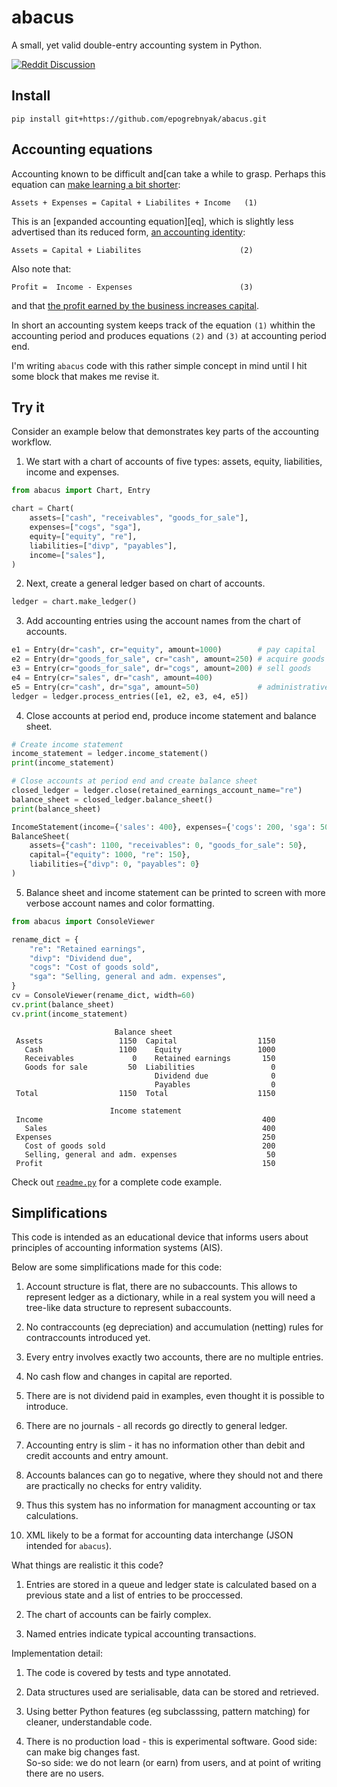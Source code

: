# abacus

A small, yet valid double-entry accounting system in Python. 

[![Reddit Discussion](https://img.shields.io/badge/Reddit-%23FF4500.svg?style=for-the-badge&logo=Reddit&logoColor=white)](https://www.reddit.com/r/Accounting/comments/136rrit/wrote_an_accounting_demo_in_python/)

## Install 

```
pip install git+https://github.com/epogrebnyak/abacus.git
```
## Accounting equations

Accounting known to be difficult and[can take a while to grasp. 
Perhaps this equation can [make learning a bit shorter](https://www.reddit.com/r/Accounting/comments/137e3lz/i_plan_on_pursuing_a_bachelors_in_accounting_soon/jitcu6g/?context=3):

```
Assets + Expenses = Capital + Liabilites + Income   (1)
```

This is an [expanded accounting equation][eq], which is slightly less advertised
than its reduced form, [an accounting identity](https://en.wikipedia.org/wiki/Accounting_identity):

```
Assets = Capital + Liabilites                      (2)
```

Also note that:

```
Profit =  Income - Expenses                        (3)
```
and that [the profit earned by the business increases capital](https://www.open.edu/openlearn/mod/oucontent/view.php?id=31735&printable=1).

In short an accounting system keeps track of the equation `(1)` whithin the accounting period 
and produces equations `(2)` and `(3)` at accounting period end. 

I'm writing `abacus` code with this rather simple concept in mind until I hit some block that makes me revise it. 

## Try it

Consider an example below that demonstrates key parts of the accounting workflow.

1. We start with a chart of accounts of five types: assets, equity, liabilities, income and expenses.

```python
from abacus import Chart, Entry

chart = Chart(
    assets=["cash", "receivables", "goods_for_sale"],
    expenses=["cogs", "sga"],
    equity=["equity", "re"],
    liabilities=["divp", "payables"],
    income=["sales"],
)
```

2. Next, create a general ledger based on chart of accounts.

```python
ledger = chart.make_ledger()
```

3. Add accounting entries using the account names from the chart of accounts.

```python
e1 = Entry(dr="cash", cr="equity", amount=1000)        # pay capital
e2 = Entry(dr="goods_for_sale", cr="cash", amount=250) # acquire goods
e3 = Entry(cr="goods_for_sale", dr="cogs", amount=200) # sell goods
e4 = Entry(cr="sales", dr="cash", amount=400)
e5 = Entry(cr="cash", dr="sga", amount=50)             # administrative expenses
ledger = ledger.process_entries([e1, e2, e3, e4, e5])
```

4. Close accounts at period end, produce income statement and balance sheet.

```python
# Create income statement
income_statement = ledger.income_statement()
print(income_statement)

# Close accounts at period end and create balance sheet
closed_ledger = ledger.close(retained_earnings_account_name="re")
balance_sheet = closed_ledger.balance_sheet()
print(balance_sheet)
```

```python
IncomeStatement(income={'sales': 400}, expenses={'cogs': 200, 'sga': 50})
BalanceSheet(
    assets={"cash": 1100, "receivables": 0, "goods_for_sale": 50},
    capital={"equity": 1000, "re": 150},
    liabilities={"divp": 0, "payables": 0}
)
```

5. Balance sheet and income statement can be printed 
   to screen with more verbose account names and 
   color formatting.

```python
from abacus import ConsoleViewer

rename_dict = {
    "re": "Retained earnings",
    "divp": "Dividend due",
    "cogs": "Cost of goods sold",
    "sga": "Selling, general and adm. expenses",
}
cv = ConsoleViewer(rename_dict, width=60)
cv.print(balance_sheet)
cv.print(income_statement)
```

```console
                       Balance sheet                        
 Assets                 1150  Capital                  1150 
   Cash                 1100    Equity                 1000 
   Receivables             0    Retained earnings       150 
   Goods for sale         50  Liabilities                 0 
                                Dividend due              0 
                                Payables                  0 
 Total                  1150  Total                    1150 

                      Income statement                      
 Income                                                 400 
   Sales                                                400 
 Expenses                                               250 
   Cost of goods sold                                   200 
   Selling, general and adm. expenses                    50 
 Profit                                                 150 
```

Check out [`readme.py`](readme.py) for a complete code example.

## Simplifications

This code is intended as an educational device that informs
users about principles of accounting information systems (AIS).

Below are some simplifications made for this code:

1. Account structure is flat, there are no subaccounts.
   This allows to represent ledger as a dictionary, while 
   in a real system you will need a tree-like data structure
   to represent subaccounts.

2. No contraccounts (eg depreciation) and accumulation (netting) rules
   for contraccounts introduced yet.

3. Every entry involves exactly two accounts, there are no multiple entries. 

4. No cash flow and changes in capital are reported.

5. There are is not dividend paid in examples, even thought it is possible to introduce.

6. There are no journals - all records go directly to general ledger.

7. Accounting entry is slim - it has no information other than debit and credit accounts 
   and entry amount. 

8. Accounts balances can go to negative, where they should not and there are practically no checks for entry validity. 

9. Thus this system has no information for managment accounting or tax calculations.

10. XML likely to be a format for accounting data interchange (JSON intended for `abacus`).

What things are realistic it this code?

1. Entries are stored in a queue and ledger state is calculated 
   based on a previous state and a list of entries to be proccessed.

2. The chart of accounts can be fairly complex.

3. Named entries indicate typical accounting transactions. 

Implementation detail:

1. The code is covered by tests and type annotated.

2. Data structures used are serialisable, data can be stored and retrieved.

3. Using better Python features (eg subclasssing, pattern matching) for cleaner, understandable code.

4. There is no production load - this is experimental software. Good side: can make big changes fast.  
   So-so side: we do not learn (or earn) from users, and at point of writing there are no users.

